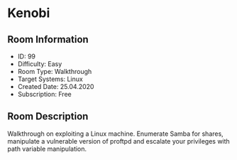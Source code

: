 ﻿# Kenobi

## Room Information
- ID: 99
- Difficulty: Easy
- Room Type: Walkthrough
- Target Systems: Linux
- Created Date: 25.04.2020
- Subscription: Free

## Room Description
Walkthrough on exploiting a Linux machine. Enumerate Samba for shares, manipulate a vulnerable version of proftpd and escalate your privileges with path variable manipulation.
